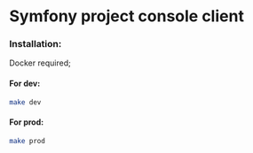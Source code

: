 # Symfony project console client

### Installation:
Docker required;
#### For dev:
```bash
make dev
```
#### For prod:
```bash
make prod
```